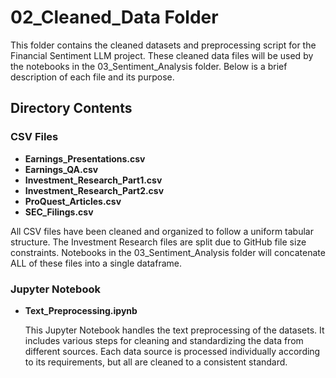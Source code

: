 # 02_Cleaned_Data Folder

This folder contains the cleaned datasets and preprocessing script for the Financial Sentiment LLM project. These cleaned data files will be used by the notebooks in the 03_Sentiment_Analysis folder. Below is a brief description of each file and its purpose.

## Directory Contents

### CSV Files
- **Earnings_Presentations.csv**
- **Earnings_QA.csv**
- **Investment_Research_Part1.csv**
- **Investment_Research_Part2.csv**
- **ProQuest_Articles.csv**
- **SEC_Filings.csv**

All CSV files have been cleaned and organized to follow a uniform tabular structure. The Investment Research files are split due to GitHub file size constraints. Notebooks in the 03_Sentiment_Analysis folder will concatenate ALL of these files into a single dataframe.

### Jupyter Notebook
- **Text_Preprocessing.ipynb**

  This Jupyter Notebook handles the text preprocessing of the datasets. It includes various steps for cleaning and standardizing the data from different sources. Each data source is processed individually according to its requirements, but all are cleaned to a consistent standard.